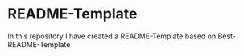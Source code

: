 # README-Template
In this repository I have created a README-Template based on Best-README-Template
